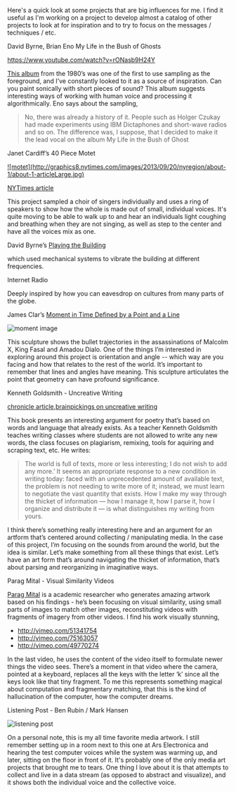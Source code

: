 Here's a quick look at some projects that are big influences for me.  I find it useful as I'm working on a project to develop almost a catalog of other projects to look at for inspiration and to try to focus on the messages / techniques / etc.  

David Byrne, Brian Eno  My Life in the Bush of Ghosts 

https://www.youtube.com/watch?v=rONasb9H24Y

<a target="_blank" href="http://en.wikipedia.org/wiki/My_Life_in_the_Bush_of_Ghosts_(album)">This album</a> from the 1980’s was one of the first to use sampling as the foreground, and I’ve constantly looked to it as a source of inspiration.  Can you paint sonically with short pieces of sound?    This album suggests interesting ways of working with human voice and processing it algorithmically.  Eno says about the sampling, 

> No, there was already a history of it. People such as Holger Czukay had made experiments using IBM Dictaphones and short-wave radios and so on. The difference was, I suppose, that I decided to make it the lead vocal on the album My Life in the Bush of Ghost

Janet Cardiff’s 40 Piece Motet

<a target="_blank" href="http://graphics8.nytimes.com/images/2013/09/20/nyregion/about-1/about-1-articleLarge.jpg">
![motet](http://graphics8.nytimes.com/images/2013/09/20/nyregion/about-1/about-1-articleLarge.jpg)

NYTimes article
</a>

This project sampled a choir of singers individually and uses a ring of speakers to show how the whole is made out of small, individual voices.  It's quite moving to be able to walk up to and hear an individuals light coughing and breathing when they are not singing, as well as step to the center and have all the voices mix as one. 

David Byrne’s <a target="_blank" href="http://www.davidbyrne.com/art/art_projects/playing_the_building/">Playing the Building</a>

which used mechanical systems to vibrate the building at different frequencies.

Internet Radio

Deeply inspired by how you can eavesdrop on cultures from many parts of the globe. 

James Clar’s [Moment in Time Defined by a Point and a Line
](http://www.jamesclar.com/artwork/a-moment-defined-by-a-point-and-a-line/)

![moment image](http://www.jamesclar.com/demo/wp-content/uploads/2013/02/a-moment-defined-by-a-point-and-a-line_00.jpg)

This sculpture shows the bullet trajectories in the assassinations of Malcolm X, King Fasal and Amadou Dialo.    One of the things I’m interested in exploring around this project is orientation and angle -- which way are you facing and how that relates to the rest of the world.  It’s important to remember that lines and angles have meaning.  This sculpture articulates the point that geometry can have profound significance.


Kenneth Goldsmith - Uncreative Writing

<a target="_blank" href="http://chronicle.com/article/Uncreative-Writing/128908/">chronicle article</a>,<a target="_blank" href="http://www.brainpickings.org/index.php/2013/02/13/uncreative-writing-kenneth-goldsmith/">brainpickings on uncreative writing</a>

This book presents an interesting argument for poetry that’s based on words and language that already exists.  As a teacher Kenneth Goldsmith teaches writing classes where students are not allowed to write any new words, the class focuses on plagiarism, remixing, tools for aquiring and scraping text, etc.   He writes: 

> The world is full of texts, more or less interesting; I do not wish to add any more.’ It seems an appropriate response to a new condition in writing today: faced with an unprecedented amount of available text, the problem is not needing to write more of it; instead, we must learn to negotiate the vast quantity that exists. How I make my way through the thicket of information — how I manage it, how I parse it, how I organize and distribute it — is what distinguishes my writing from yours.

I think there’s something really interesting here and an argument for an artform that’s centered around collecting / manipulating media.    In the case of this project, I’m focusing on the sounds from around the world, but the idea is similar.  Let’s make something from all these things that exist.  Let’s have an art form that’s around navigating the thicket of information, that’s about parsing and reorganizing in imaginative ways. 

Parag Mital - Visual Similarity Videos

<a target="_blank" href="http://pkmital.com/home/">Parag Mital</a> is a academic researcher who generates amazing artwork based on his findings - he’s been focusing on visual similarity, using small parts of images to match other images, reconstituting videos with fragments of imagery from other videos.   I find his work visually stunning, 

- <a target="_blank" href="http://vimeo.com/51341754">http://vimeo.com/51341754</a>
- <a target="_blank" href="http://vimeo.com/51341754">http://vimeo.com/75163057</a>
- <a target="_blank" href="http://vimeo.com/51341754">http://vimeo.com/49770274</a>

In the last video, he uses the content of the video itself to formulate newer things the video sees.  There’s a moment in that video where the camera, pointed at a keyboard, replaces all the keys with the letter ‘k’ since all the keys look like that tiny fragment.   To me this represents something magical about computation and fragmentary matching, that this is the kind of hallucination of the computer, how the computer dreams.   

Listening Post - Ben Rubin / Mark Hansen

![listening post](http://earstudio.com/wp-content/uploads/2010/01/4191127272_3dfa6e6333_b.jpg)

On a personal note, this is my all time favorite media artwork.  I still remember setting up in a room next to this one at Ars Electronica and hearing the test computer voices while the system was warming up, and later, sitting on the floor in front of it.  It's probably one of the only media art projects that brought me to tears.  One thing I love about it is that attempts to collect and live in a data stream (as opposed to abstract and visualize), and it shows both the individual voice and the collective voice.  
